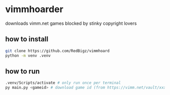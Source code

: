 # vimmhoarder

downloads vimm.net games blocked by stinky copyright lovers

## how to install

```bash
git clone https://github.com/RedBigz/vimmhoard
python -m venv .venv
```

## how to run

```bash
.venv/Scripts/activate # only run once per terminal
py main.py <gameid> # download game id (from https://vimm.net/vault/xxxx) [e.g. 5943 is Metal Gear Solid]
```